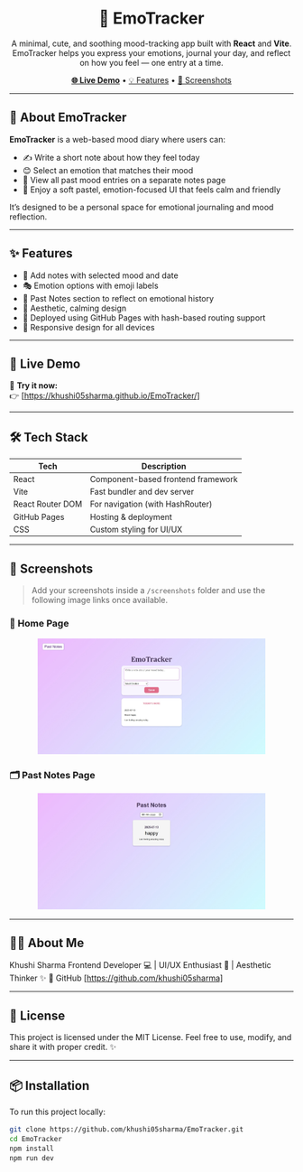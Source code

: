 <h1 align="center">🌸 EmoTracker</h1>

<p align="center">
  A minimal, cute, and soothing mood-tracking app built with <strong>React</strong> and <strong>Vite</strong>.  
  EmoTracker helps you express your emotions, journal your day, and reflect on how you feel — one entry at a time.
</p>

<p align="center">
  <a href="https://khushi05sharma.github.io/EmoTracker/" target="_blank"><strong>🌐 Live Demo</strong></a> •
  <a href="#-features">💡 Features</a> •
  <a href="#-screenshots">📸 Screenshots</a>
</p>

---

## 🧠 About EmoTracker

**EmoTracker** is a web-based mood diary where users can:
- ✍️ Write a short note about how they feel today
- 😊 Select an emotion that matches their mood
- 📅 View all past mood entries on a separate notes page
- 💖 Enjoy a soft pastel, emotion-focused UI that feels calm and friendly

It’s designed to be a personal space for emotional journaling and mood reflection.

---

## ✨ Features

- 📝 Add notes with selected mood and date
- 🎭 Emotion options with emoji labels
- 📆 Past Notes section to reflect on emotional history
- 🌈 Aesthetic, calming design
- 🔗 Deployed using GitHub Pages with hash-based routing support
- 📱 Responsive design for all devices

---

## 🚀 Live Demo

🔗 **Try it now:**  
👉 [https://khushi05sharma.github.io/EmoTracker/]

---

## 🛠 Tech Stack

| Tech             | Description                            |
|------------------|----------------------------------------|
| React            | Component-based frontend framework     |
| Vite             | Fast bundler and dev server            |
| React Router DOM | For navigation (with HashRouter)       |
| GitHub Pages     | Hosting & deployment                   |
| CSS              | Custom styling for UI/UX               |

---

## 📸 Screenshots

> Add your screenshots inside a `/screenshots` folder and use the following image links once available.

### 🌼 Home Page
<p align="center">
  <img src="./screenshots/mainpage.jpeg" alt="Home Page" width="80%">
</p>

### 🗂 Past Notes Page
<p align="center">
  <img src="./screenshots/pastpage.jpeg" alt="Past Notes Page" width="80%">
</p>

---

## 🙋‍♀️ About Me
Khushi Sharma
Frontend Developer 💻 | UI/UX Enthusiast 🎨 | Aesthetic Thinker ✨
🔗 GitHub [https://github.com/khushi05sharma]

---

## 📜 License
This project is licensed under the MIT License.
Feel free to use, modify, and share it with proper credit. ✨

---

## 📦 Installation

To run this project locally:

```bash
git clone https://github.com/khushi05sharma/EmoTracker.git
cd EmoTracker
npm install
npm run dev

